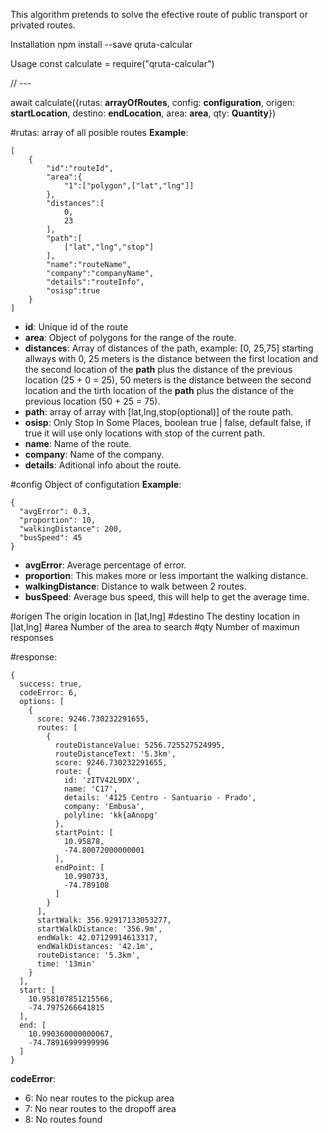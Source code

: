 This algorithm pretends to solve the efective route of public transport or privated routes.

Installation
npm install --save qruta-calcular

Usage
const calculate = require("qruta-calcular")

// ---

await calculate({rutas: **arrayOfRoutes**, config: **configuration**, origen: **startLocation**, destino: **endLocation**, area: **area**, qty: **Quantity**}) 

#rutas: 
array of all posible routes
**Example**:

```
[
    {
        "id":"routeId",
        "area":{
            "1":["polygon",["lat","lng"]]
        },
        "distances":[
            0,
            23
        ],
        "path":[
            ["lat","lng","stop"]
        ],
        "name":"routeName",
        "company":"companyName",
        "details":"routeInfo",
        "osisp":true
    }
]
```
- **id**: Unique id of the route
- **area**: Object of polygons for the range of the route.
- **distances**: Array of distances of the path, example: [0, 25,75] starting allways with 0, 25 meters is the distance between the first location and the second location of the **path** plus the distance of the previous location (25 + 0 = 25), 50 meters is the distance between the second location and the tirth location of the **path** plus the distance of the previous location (50 + 25 = 75).
- **path**: array of array with [lat,lng,stop(optional)] of the route path.
- **osisp**: Only Stop In Some Places, boolean true | false, default false, if true it will use only locations with stop of the current path.
- **name**: Name of the route.
- **company**: Name of the company.
- **details**: Aditional info about the route.

#config
Object of configutation
**Example**:

```
{
  "avgError": 0.3,
  "proportion": 10,
  "walkingDistance": 200,
  "busSpeed": 45
}
```
- **avgError**: Average percentage of error.
- **proportion**: This makes more or less important the walking distance.
- **walkingDistance**: Distance to walk between 2 routes.
- **busSpeed**: Average bus speed, this will help to get the average time.

#origen
The origin location in [lat,lng]
#destino
The destiny location in [lat,lng]
#area
Number of the area to search
#qty
Number of maximun responses

#response:

```
{
  success: true,
  codeError: 6,
  options: [
    {
      score: 9246.730232291655,
      routes: [
        {
          routeDistanceValue: 5256.725527524995,
          routeDistanceText: '5.3km',
          score: 9246.730232291655,
          route: {
            id: 'zITV42L9DX',
            name: 'C17',
            details: '4125 Centro - Santuario - Prado',
            company: 'Embusa',
            polyline: 'kk{aAnopg'
          },
          startPoint: [
            10.95878,
            -74.80072000000001
          ],
          endPoint: [
            10.990733,
            -74.789108
          ]
        }
      ],
      startWalk: 356.92917133053277,
      startWalkDistance: '356.9m',
      endWalk: 42.07129914613317,
      endWalkDistances: '42.1m',
      routeDistance: '5.3km',
      time: '13min'
    }
  ],
  start: [
    10.958107851215566,
    -74.7975266641815
  ],
  end: [
    10.990360000000067,
    -74.78916999999996
  ]
}
```

**codeError**:

- 6: No near routes to the pickup area
- 7: No near routes to the dropoff area
- 8: No routes found